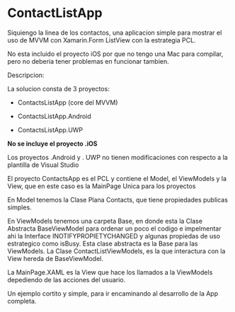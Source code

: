 # ContactListApp

Siquiengo la linea de los contactos, una aplicacion simple para mostrar el uso de MVVM con Xamarin.Form ListView con la estrategia PCL.


No esta incluido el proyecto iOS por que no tengo una Mac para compilar, pero no deberia tener problemas en funcionar tambien.


Descripcion:

La solucion consta de 3 proyectos:

*  ContactsListApp (core del MVVM)

*  ContactsListApp.Android

*  ContactsListApp.UWP

**No se incluye el proyecto .iOS**


Los proyectos .Android y . UWP no tienen modificaciones con respecto a la plantilla de Visual Studio

El proyecto ContactsApp es el PCL y contiene el Model, el ViewModels y la View, que en este caso es la MainPage Unica para los proyectos

En Model tenemos la Clase Plana Contacts, que tiene propiedades publicas simples.

En ViewModels tenemos una carpeta Base, en donde esta la Clase Abstracta BaseViewModel para ordenar un poco el codigo e impelmentar ahi la  Interface INOTIFYPROPIETYCHANGED y algunas propiedas de uso estrategico como isBusy. Esta clase abstracta es la Base para las ViewModels. La Clase ContactListViewModels, es la que interactura con la View hereda de BaseViewModel.

La MainPage.XAML es la View que hace los llamados a la ViewModels depediendo de las acciones del usuario.

Un ejemplo cortito y simple, para ir encaminando al desarrollo de la App completa.
